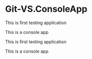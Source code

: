 # Git-VS.ConsoleApp

This is first testing application

This is a console app

This is first testing application

This is a console app

